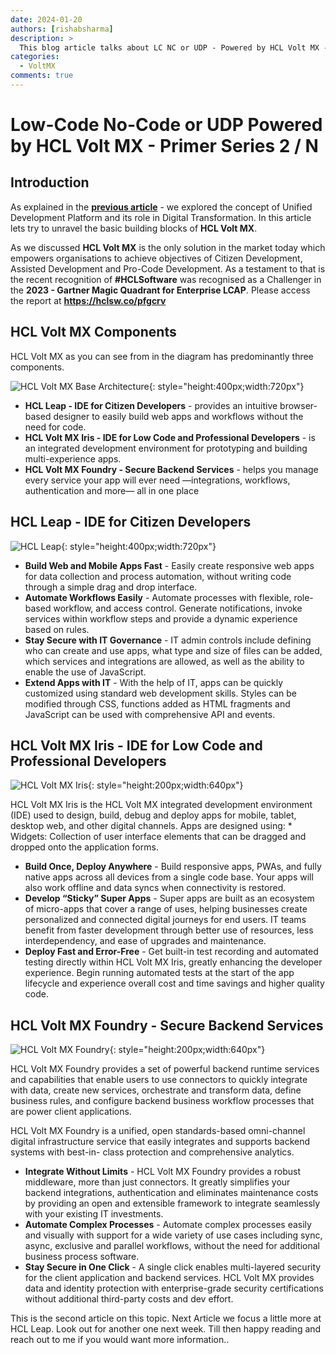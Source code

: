 ```yaml
---
date: 2024-01-20
authors: [rishabsharma]
description: >
  This blog article talks about LC NC or UDP - Powered by HCL Volt MX - Primer Series 2 of N
categories:
  - VoltMX
comments: true
---
```


# **Low-Code No-Code or UDP Powered by HCL Volt MX - Primer Series 2 / N**

## Introduction

As explained in the [**previous article**](https://blog.cloudcollabdevtech.com/blog/2024/01/11/low-code-no-code-or-udp-powered-by-volt-mx---primer-series-1--n.html) - we explored the concept of Unified Development Platform and its role in Digital Transformation. In this article lets try to unravel the basic building blocks of **HCL Volt MX**.

As we discussed **HCL Volt MX** is the only solution in the market today which empowers organisations to achieve objectives of Citizen Development, Assisted Development and Pro-Code Development. As a testament to that is the recent recognition of **#HCLSoftware** was recognised as a Challenger in the **2023 - Gartner Magic Quadrant for Enterprise LCAP**. Please access the report at [**https://hclsw.co/pfgcrv**
](https://hclsw.co/pfgcrv)

## **HCL Volt MX Components**

HCL Volt MX as you can see from in the diagram has predominantly three components.

![HCL Volt MX Base Architecture](https://media.licdn.com/dms/image/D5612AQEoi90eemEPEg/article-inline_image-shrink_1000_1488/0/1705770912973?e=1710979200&v=beta&t=C9WjxhZdE6AY3zhSrtLqJRfKRTxvOKTykGn8hz9pBqE){: style="height:400px;width:720px"}

- **HCL Leap - IDE for Citizen Developers** - provides an intuitive browser-based designer to easily build web apps and workflows without the need for code.
- **HCL Volt MX Iris - IDE for Low Code and Professional Developers** - is an integrated development environment for prototyping and building multi-experience apps.
- **HCL Volt MX Foundry - Secure Backend Services** - helps you manage every service your app will ever need —integrations, workflows, authentication and more— all in one place

## **HCL Leap - IDE for Citizen Developers**

![HCL Leap](https://media.licdn.com/dms/image/D5612AQH4OkpG7AJwRw/article-inline_image-shrink_400_744/0/1705770988305?e=1710979200&v=beta&t=vIEZ5xXgaRWeYbs02n9Hkouu6iWzRUrPcRUpesO43lE){: style="height:400px;width:720px"}

- **Build Web and Mobile Apps Fast** - Easily create responsive web apps for data collection and process automation, without writing code through a simple drag and drop interface.
- **Automate Workflows Easily** - Automate processes with flexible, role-based workflow, and access control. Generate notifications, invoke services within workflow steps and provide a dynamic experience based on rules.
- **Stay Secure with IT Governance** - IT admin controls include defining who can create and use apps, what type and size of files can be added, which services and integrations are allowed, as well as the ability to enable the use of JavaScript.
- **Extend Apps with IT** - With the help of IT, apps can be quickly customized using standard web development skills. Styles can be modified through CSS, functions added as HTML fragments and JavaScript can be used with comprehensive API and events.

## **HCL Volt MX Iris - IDE for Low Code and Professional Developers**

![HCL Volt MX Iris](https://media.licdn.com/dms/image/D5612AQG2yb8hjhw0qg/article-inline_image-shrink_400_744/0/1705771040539?e=1710979200&v=beta&t=HfP9rd7DTkwe6RkK1VRWciYD1Tj-JmZej89k2U9XHDI){: style="height:200px;width:640px"}

HCL Volt MX Iris is the HCL Volt MX integrated development environment (IDE) used to design, build, debug and deploy apps for mobile, tablet, desktop web, and other digital channels. Apps are designed using: \* Widgets: Collection of user interface elements that can be dragged and dropped onto the application forms.

- **Build Once, Deploy Anywhere** - Build responsive apps, PWAs, and fully native apps across all devices from a single code base. Your apps will also work offline and data syncs when connectivity is restored.
- **Develop “Sticky” Super Apps** - Super apps are built as an ecosystem of micro-apps that cover a range of uses, helping businesses create personalized and connected digital journeys for end users. IT teams benefit from faster development through better use of resources, less interdependency, and ease of upgrades and maintenance.
- **Deploy Fast and Error-Free** - Get built-in test recording and automated testing directly within HCL Volt MX Iris, greatly enhancing the developer experience. Begin running automated tests at the start of the app lifecycle and experience overall cost and time savings and higher quality code.

## **HCL Volt MX Foundry - Secure Backend Services**

![HCL Volt MX Foundry](https://media.licdn.com/dms/image/D5612AQHxEHfvXyVKiA/article-inline_image-shrink_400_744/0/1705771086237?e=1710979200&v=beta&t=0oyLf3DlzvdVmEC9bNWb_UO12xfnr7hUfMXAEJVpPtA){: style="height:200px;width:640px"}

HCL Volt MX Foundry provides a set of powerful backend runtime services and capabilities that enable users to use connectors to quickly integrate with data, create new services, orchestrate and transform data, define business rules, and configure backend business workflow processes that are power client applications.

HCL Volt MX Foundry is a unified, open standards-based omni-channel digital infrastructure service that easily integrates and supports backend systems with best-in- class protection and comprehensive analytics.

- **Integrate Without Limits** - HCL Volt MX Foundry provides a robust middleware, more than just connectors. It greatly simplifies your backend integrations, authentication and eliminates maintenance costs by providing an open and extensible framework to integrate seamlessly with your existing IT investments.
- **Automate Complex Processes** - Automate complex processes easily and visually with support for a wide variety of use cases including sync, async, exclusive and parallel workflows, without the need for additional business process software.
- **Stay Secure in One Click** - A single click enables multi-layered security for the client application and backend services. HCL Volt MX provides data and identity protection with enterprise-grade security certifications without additional third-party costs and dev effort.

This is the second article on this topic. Next Article we focus a little more at HCL Leap. Look out for another one next week. Till then happy reading and reach out to me if you would want more information..
